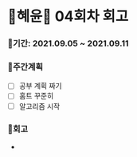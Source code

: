 # 🌼혜윤🌼  04회차 회고

### 🥕기간: 2021.09.05 ~ 2021.09.11

### 🍆주간계획

- [ ] 공부 계획 짜기
- [ ] 홈트 꾸준히
- [ ] 알고리즘 시작

### 🥦회고

- 

